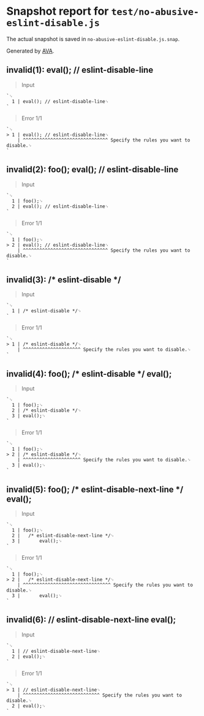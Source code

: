 # Snapshot report for `test/no-abusive-eslint-disable.js`

The actual snapshot is saved in `no-abusive-eslint-disable.js.snap`.

Generated by [AVA](https://avajs.dev).

## invalid(1): eval(); // eslint-disable-line

> Input

    `␊
      1 | eval(); // eslint-disable-line␊
    `

> Error 1/1

    `␊
    > 1 | eval(); // eslint-disable-line␊
        | ^^^^^^^^^^^^^^^^^^^^^^^^^^^^^^^ Specify the rules you want to disable.␊
    `

## invalid(2): foo(); eval(); // eslint-disable-line

> Input

    `␊
      1 | foo();␊
      2 | eval(); // eslint-disable-line␊
    `

> Error 1/1

    `␊
      1 | foo();␊
    > 2 | eval(); // eslint-disable-line␊
        | ^^^^^^^^^^^^^^^^^^^^^^^^^^^^^^^ Specify the rules you want to disable.␊
    `

## invalid(3): /* eslint-disable */

> Input

    `␊
      1 | /* eslint-disable */␊
    `

> Error 1/1

    `␊
    > 1 | /* eslint-disable */␊
        | ^^^^^^^^^^^^^^^^^^^^^ Specify the rules you want to disable.␊
    `

## invalid(4): foo(); /* eslint-disable */ eval();

> Input

    `␊
      1 | foo();␊
      2 | /* eslint-disable */␊
      3 | eval();␊
    `

> Error 1/1

    `␊
      1 | foo();␊
    > 2 | /* eslint-disable */␊
        | ^^^^^^^^^^^^^^^^^^^^^ Specify the rules you want to disable.␊
      3 | eval();␊
    `

## invalid(5): foo(); /* eslint-disable-next-line */ eval();

> Input

    `␊
      1 | foo();␊
      2 | 	/* eslint-disable-next-line */␊
      3 | 		eval();␊
    `

> Error 1/1

    `␊
      1 | foo();␊
    > 2 | 	/* eslint-disable-next-line */␊
        | ^^^^^^^^^^^^^^^^^^^^^^^^^^^^^^^^ Specify the rules you want to disable.␊
      3 | 		eval();␊
    `

## invalid(6): // eslint-disable-next-line eval();

> Input

    `␊
      1 | // eslint-disable-next-line␊
      2 | eval();␊
    `

> Error 1/1

    `␊
    > 1 | // eslint-disable-next-line␊
        | ^^^^^^^^^^^^^^^^^^^^^^^^^^^^ Specify the rules you want to disable.␊
      2 | eval();␊
    `
